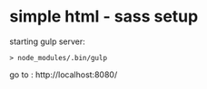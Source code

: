 # simple html - sass setup

starting gulp server:
```
> node_modules/.bin/gulp
```

go to : http://localhost:8080/
